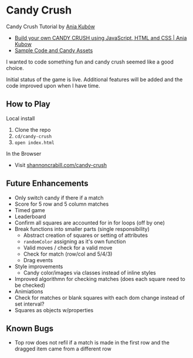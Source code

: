 # Candy Crush

Candy Crush Tutorial by [Ania Kubów](http://www.twitter.com/ania_kubow)

- [Build your own CANDY CRUSH using JavaScript, HTML and CSS | Ania Kubow](https://www.youtube.com/watch?v=XD5sZWxwJUk)
- [Sample Code and Candy Assets](https://github.com/kubowania/candy-crush)

I wanted to code something fun and candy crush seemed like a good choice. 

Initial status of the game is live. Additional features will be added and the code improved upon when I have time. 

## How to Play

Local install

1. Clone the repo
1. `cd/candy-crush`
1. `open index.html`

In the Browser

- Visit [shannoncrabill.com/candy-crush](http://www.shannoncrabill.com/candy-crush)

## Future Enhancements

- Only switch candy if there if a match
- Score for 5 row and 5 column matches
- Timed game
- Leaderboard
- Confirm all squares are accounted for in for loops (off by one)
- Break functions into smaller parts (single responsibility)
    - Abstract creation of squares or setting of attributes
    -  `randomColor` assigning as it's own function
    - Valid moves / check for a valid move
    - Check for match (row/col and 5/4/3)
    - Drag events
- Style improvements
    - Candy color/images via classes instead of inline styles
- Improved algorithmn for checking matches (does each square need to be checked)
- Animiations
- Check for matches or blank squares with each dom change instead of set interval?
- Squares as objects w/properties

## Known Bugs

- Top row does not refil if a match is made in the first row and the dragged item came from a different row